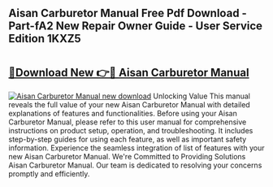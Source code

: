 ## Aisan Carburetor Manual Free Pdf Download - Part-fA2 New Repair Owner Guide - User Service Edition 1KXZ5

# <h2><a href="http://bc16149.oget.top/?id=Aisan+Carburetor+Manual">🔗Download New 👉🔴 Aisan Carburetor Manual</a></h2>

[![Aisan Carburetor Manual new download](https://i.imgur.com/5g1atiW.png)](http://bc16149.oget.top/?id=Aisan+Carburetor+Manual)
Unlocking Value This manual reveals the full value of your new Aisan Carburetor Manual with detailed explanations of features and functionalities. Before using your Aisan Carburetor Manual, please refer to this user manual for comprehensive instructions on product setup, operation, and troubleshooting. It includes step-by-step guides for using each feature, as well as important safety information. Experience the seamless integration of list of features with your new Aisan Carburetor Manual. We're Committed to Providing Solutions Aisan Carburetor Manual. Our team is dedicated to resolving your concerns promptly and efficiently.
